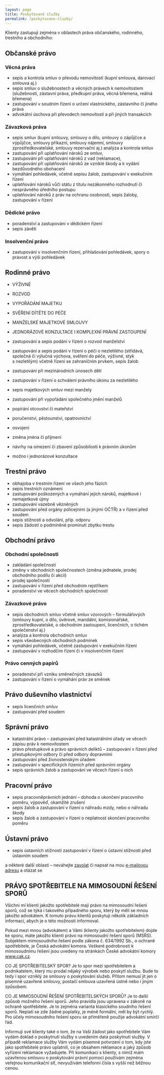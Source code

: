```yaml
---
layout: page
title: Poskytované služby
permalink: /poskytovane-sluzby/
---
```


Klienty zastupuji zejména v oblastech práva občanského, rodinného, trestního a obchodního:

## Občanské právo

### Věcná práva
- sepis a kontrola smluv o převodu nemovitostí (kupní smlouva, darovací smlouva&nbsp;aj.)
- sepis smluv o služebnostech a věcných právech k nemovitostem (služebnosti, zástavní práva, předkupní práva, věcná břemena, reálná břemena)
- zastupování v soudním řízení o určení vlastnického, zástavního či jiného práva
- advokátní úschova při převodech nemovitostí a při jiných transakcích

### Závazková práva
- sepis smluv (kupní smlouvy, smlouvy o dílo, smlouvy o zápůjčce a výpůjčce, smlouvy příkazní, smlouvy nájemní, smlouvy zprostředkovatelské, smlouvy rezervační aj.)
analýza a kontrola smluv
- zastupování při uplatňování nároků ze smluv, 
- zastupování při uplatňování nároků z vad (reklamace), 
- zastupování při uplatňování nároků ze vzniklé škody a k vydání bezdůvodného obohacení
- vymáhání pohledávek, včetně sepisu žalob, zastupování v exekučním řízení
- uplatňování nároků vůči státu z titulu nezákonného rozhodnutí či nesprávného úředního postupu
- uplatňování nároků z práv na ochranu osobnosti, sepis žaloby, zastupování v řízení

### Dědické právo
- poradenství a zastupování v dědickém řízení
- sepis závětí

### Insolvenční právo
- zastupování v insolvenčním řízení, přihlašování pohledávek, spory o pravost a výši pohledávek



## Rodinné právo
- VÝŽIVNÉ
- ROZVOD
- VYPOŘÁDÁNÍ MAJETKU
- SVĚŘENÍ DÍTĚTE DO PÉČE
- MANŽELSKÉ MAJETKOVÉ SMLOUVY
- JEDNORÁZOVÉ KONZULTACE I KOMPLEXNÍ PRÁVNÍ ZASTOUPENÍ

- zastupování a sepis podání v řízení o rozvod manželství
- zastupování a sepis podání v řízení o péči o nezletilého (střídává, společná či výlučná výchova, svěření do péče, výživné, styk s nezletilým) včetně řízení se zahraničním prvkem, sepis žalob 
- zastupování při mezinárodních únosech dětí
- zastupování v řízení o schválení právního úkonu za nezletilého
- sepis majetkových smluv mezi manžely
- zastupování při vypořádání společného jmění manželů
- popírání otcovství či mateřství
- poručenství, pěstounství, opatrovnictví
- osvojení
- změna jména či příjmení
- návrhy na omezení či zbavení způsobilosti k právním úkonům
- možno i jednorázové konzultace


## Trestní právo
- obhajoba v trestním řízení ve všech jeho fázích
- sepis trestních oznámení
- zastupování poškozených a vymáhání jejich nároků, majetkové i nemajetkové újmy
- zastupování vazebně vězněných
- zastupování před orgány policejními (a jinými OČTŘ) a v řízení před soudem
- sepis stížností a odvolání, příp. odporu
- sepis žádostí o podmíněné prominutí zbytku trestu


## Obchodní právo

### Obchodní společnosti
- zakládání společností
- změny v obchodních společnostech (změna jednatele, prodej obchodního podílu či akcií)
- prodej společností
- zastupování v řízení před obchodním rejstříkem
- poradenství ve věcech obchodních společností

### Závazkové právo
- sepis obchodních smluv včetně smluv vzorových – formulářových (smlouvy kupní, o dílo, úvěrové, mandátní, komisionářské, zprostředkovatelské, o obchodním zastoupení, licenčních, o tichém společenství aj.)
- analýza a kontrola obchodních smluv
- sepis všeobecných obchodních podmínek 
- vymáhání pohledávek, včetně zastupování v exekučním řízení
- zastupování v rozhodčím řízení či v insolvenčním řízení

### Právo cenných papírů
- poradenství při vzniku směnečných závazků
- zastupování v řízení o vymáhání práv ze směnek
 

## Právo duševního vlastnictví
- sepis licenčních smluv
- zastupování před soudem
  

## Správní právo
- katastrální právo – zastupování před katastrálními úřady ve věcech zápisu práv k nemovitostem
- právo přestupkové a právo správních deliktů – zastupování v řízení před přestupkovými odbory či před odbory dopravními
- zastupování před živnostenským úřadem
- zastupování v specifických řízeních před správními orgány
- sepis správních žalob a zastupování ve věcech řízení o nich
 


## Pracovní právo
- sepis pracovněprávních jednání – dohoda o ukončení pracovního poměru, výpověď, okamžité zrušení
- sepis žalob a zastupování v řízení o náhradu mzdy, nebo o náhradu škody 
- sepis žalob a zastupování v řízení o neplatnost skončení pracovního poměru 


## Ústavní právo
- sepis ústavních stížností
zastupování v řízení o ústavní stížnosti před ústavním soudem


a některé další oblasti – neváhejte [zavolat]({{site.baseurl}}/kontakt) či napsat na mou [e-mailovou adresu](mailto:advokat@bruncko.cz) a otázat se




## PRÁVO SPOTŘEBITELE NA MIMOSOUDNÍ ŘEŠENÍ SPORŮ

Všichni mí klienti jakožto spotřebitelé mají právo na mimosoudní řešení sporů, což se týká i takového případného sporu, který by měli se mnou jakožto advokátem. K tomuto právu klientů poskytuji několik základních informací, abych je o této možnosti informoval.

Pokud mezi mnou (advokátem)  a Vámi (klienty jakožto spotřebitelem) dojde ke sporu, máte jakožto klienti právo na mimosoudní řešení sporů (MSŘS). Subjektem mimosoudního řešení podle zákona č. 634/1992 Sb., o ochraně spotřebitele, je Česká advokátní komora. Veškeré podrobnosti k mimosoudnímu řešení jsou uvedeny na stránkách České advokátní komory www.cak.cz.

CO JE SPOTŘEBITELSKÝ SPOR?
Je to spor mezi spotřebitelem a podnikatelem, který mu prodal nějaký výrobek nebo poskytl službu. Bude to tedy i spor vzniklý ze smlouvy o poskytování služeb. Přitom nemusí jít jen o písemně uzavřené smlouvy, postačí smlouva uzavřená ústně nebo i jiným způsobem.

CO JE MIMOSOUDNÍ ŘEŠENÍ SPOTŘEBITELSKÝCH SPORŮ?
Je to další způsob možného řešení sporů. Jeho pravidla jsou upravena v zákoně na ochraně spotřebitele. Je to zejména varianta klasického soudního řešení sporů. Neplatí se zde žádné poplatky, je méně formální, měl by být rychlý. Pro účely mimosoudního řešení sporu se přiměřeně použije advokátní smírčí řád.

Informuji své klienty také o tom, že na Vaši žádost jako spotřebitele Vám vydám doklad o poskytnutí služby s uvedením data poskytnutí služby. V případě reklamace služby Vám vydám  písemné potvrzení o tom, kdy jste jako  spotřebitelé právo uplatnili, co je obsahem reklamace a jaký způsob vyřízení reklamace vyžadujete. Při komunikaci s klienty, s nimiž mám uzavřenou smlouvu o poskytování právní pomoci používám zejména veřejnou komunikační síť, nevyužívám telefonní čísla s vyšší než běžnou cenou.
